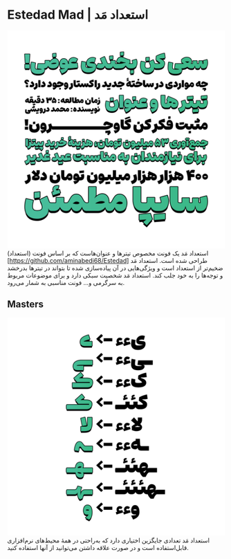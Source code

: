 # Estedad Mad | استعداد مَد
![Sorena](documentation/Estedad-Mad.png)
استعداد مَد یک فونت مخصوص تیترها و عنوان‌هاست که بر اساس فونت (استعداد)[https://github.com/aminabedi68/Estedad] طراحی شده است. استعداد مَد ضخیم‌تر از استعداد است و ویژگی‌هایی در آن پیاده‌سازی شده تا بتواند در تیترها بدرخشد و توجه‌ها را به خود جلب کند. استعداد مَد شخصیت سبکی دارد و برای موضوعات مربوط به سرگرمی و... فونت مناسبی به شمار می‌رود.

## Masters
![Instances](documentation/Alternatives.png)
استعداد مَد تعدادی جایگزین اختیاری دارد که به‌راحتی در همۀ محیط‌های نرم‌افزاری قابل‌استفاده است و در صورت علاقه داشتن می‌توانید از آنها استفاده کنید.